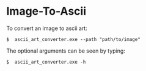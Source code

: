 # Image-To-Ascii

To convert an image to ascii art:
```
$  ascii_art_converter.exe --path "path/to/image"
```

The optional arguments can be seen by typing:
```
$  ascii_art_converter.exe -h
```